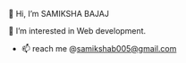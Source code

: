 👋 Hi, I’m SAMIKSHA BAJAJ
 
 👀 I’m interested in Web development.
- 📫 reach me  @samikshab005@gmail.com

<!---
samikshabajaj5/samikshabajaj5 is a ✨ special ✨ repository because its `README.md` (this file) appears on your GitHub profile.
You can click the Preview link to take a look at your changes.
--->
